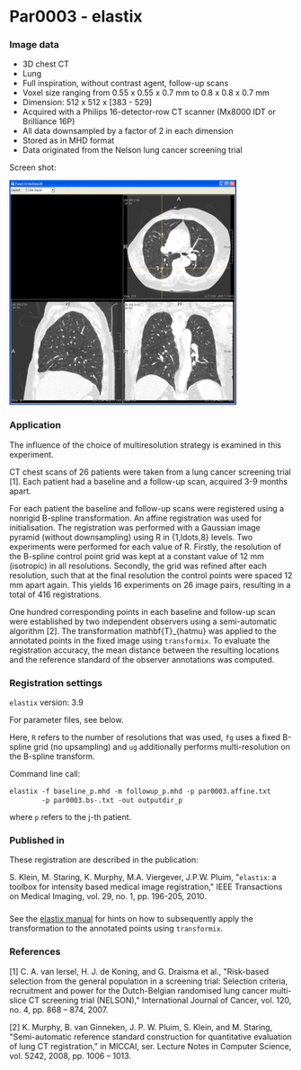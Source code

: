 # Par0003 - elastix

###  Image data

* 3D chest CT
* Lung
* Full inspiration, without contrast agent, follow-up scans
* Voxel size ranging from 0.55 x 0.55 x 0.7 mm to 0.8 x 0.8 x 0.7 mm
* Dimension: 512 x 512 x [383 - 529]
* Acquired with a Philips 16-detector-row CT scanner (Mx8000 IDT or Brilliance 16P)
* All data downsampled by a factor of 2 in each dimension
* Stored as in MHD format
* Data originated from the Nelson lung cancer screening trial

Screen shot:

![alt-text](404px-Par0003screenshot1.png)

###  Application

The influence of the choice of multiresolution strategy is examined in this experiment.

CT chest scans of 26 patients were taken from a lung cancer screening trial [1]. Each patient had a baseline and a follow-up scan, acquired 3-9 months apart.

For each patient the baseline and follow-up scans were registered using a nonrigid B-spline transformation. An affine registration was used for initialisation. The registration was performed with a Gaussian image pyramid (without downsampling) using R in {1,ldots,8} levels. Two experiments were performed for each value of R. Firstly, the resolution of the B-spline control point grid was kept at a constant value of 12 mm (isotropic) in all resolutions. Secondly, the grid was refined after each resolution, such that at the final resolution the control points were spaced 12 mm apart again. This yields 16 experiments on 26 image pairs, resulting in a total of 416 registrations.

One hundred corresponding points in each baseline and follow-up scan were established by two independent observers using a semi-automatic algorithm [2]. The transformation mathbf{T}_{hatmu} was applied to the annotated points in the fixed image using `transformix`. To evaluate the registration accuracy, the mean distance between the resulting locations and the reference standard of the observer annotations was computed.

###  Registration settings

`elastix` version: 3.9

For parameter files, see below.

Here, `R` refers to the number of resolutions that was used, `fg` uses a fixed B-spline grid (no upsampling) and `ug` additionally performs multi-resolution on the B-spline transform.

Command line call:


    elastix -f baseline_p.mhd -m followup_p.mhd -p par0003.affine.txt
            -p par0003.bs-.txt -out outputdir_p


where `p` refers to the j-th patient.

###  Published in

These registration are described in the publication:

S. Klein, M. Staring, K. Murphy, M.A. Viergever, J.P.W. Pluim, "`elastix`: a toolbox for intensity based medical image registration," IEEE Transactions on Medical Imaging, vol. 29, no. 1, pp. 196-205, 2010.

###

See the [elastix manual][3] for hints on how to subsequently apply the transformation to the annotated points using `transformix`.

###  References

[1] C. A. van Iersel, H. J. de Koning, and G. Draisma et al., "Risk-based selection from the general population in a screening trial: Selection criteria, recruitment and power for the Dutch-Belgian randomised lung cancer multi-slice CT screening trial (NELSON)," International Journal of Cancer, vol. 120, no. 4, pp. 868 – 874, 2007.

[2] K. Murphy, B. van Ginneken, J. P. W. Pluim, S. Klein, and M. Staring, "Semi-automatic reference standard construction for quantitative evaluation of lung CT registration," in MICCAI, ser. Lecture Notes in Computer Science, vol. 5242, 2008, pp. 1006 – 1013.

[3]: http://elastix.isi.uu.nl
